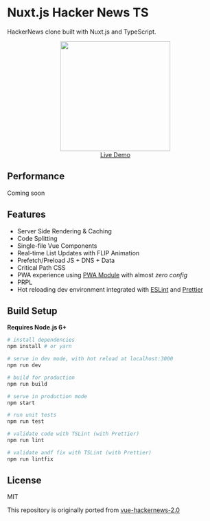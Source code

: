 # Nuxt.js Hacker News TS
HackerNews clone built with Nuxt.js and TypeScript.

<p align="center">
  <a href="https://codesandbox.io/s/github/nuxt-community/hackernews-nuxt-ts" target="_blank">
    <img src="https://user-images.githubusercontent.com/5158436/27347011-428833aa-5604-11e7-9f43-a12e576e9b18.png" width="256px"
    ><br>
    Live Demo
  </a>
</p>

## Performance

Coming soon

## Features

- Server Side Rendering & Caching
- Code Splitting
- Single-file Vue Components
- Real-time List Updates with FLIP Animation
- Prefetch/Preload JS + DNS + Data
- Critical Path CSS
- PWA experience using [PWA Module](https://github.com/nuxt-community/pwa-module) with almost _zero config_
- PRPL
- Hot reloading dev environment integrated with [ESLint](https://eslint.org/) and [Prettier](https://prettier.io/)

## Build Setup

**Requires Node.js 6+**

``` bash
# install dependencies
npm install # or yarn

# serve in dev mode, with hot reload at localhost:3000
npm run dev

# build for production
npm run build

# serve in production mode
npm start 

# run unit tests
npm run test

# validate code with TSLint (with Prettier)
npm run lint

# validate andf fix with TSLint (with Prettier)
npm run lintfix

```

## License

MIT

This repository is originally ported from [vue-hackernews-2.0](https://github.com/vuejs/vue-hackernews-2.0)
